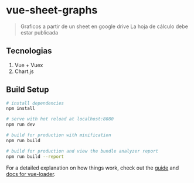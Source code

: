 # vue-sheet-graphs

> Graficos a partir de un sheet en google drive
> La hoja de cálculo debe estar publicada

## Tecnologias

1. Vue + Vuex
2. Chart.js

## Build Setup

``` bash
# install dependencies
npm install

# serve with hot reload at localhost:8080
npm run dev

# build for production with minification
npm run build

# build for production and view the bundle analyzer report
npm run build --report
```

For a detailed explanation on how things work, check out the [guide](http://vuejs-templates.github.io/webpack/) and [docs for vue-loader](http://vuejs.github.io/vue-loader).
